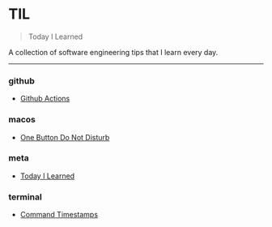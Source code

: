 # TIL

> Today I Learned


A collection of software engineering tips that I learn every day.

---

### github

- [Github Actions](github/github-actions.md)

### macos

- [One Button Do Not Disturb](macos/one-button-do-not-disturb.md)

### meta

- [Today I Learned](meta/today-i-learned.md)

### terminal

- [Command Timestamps](terminal/command-timestamps.md)

